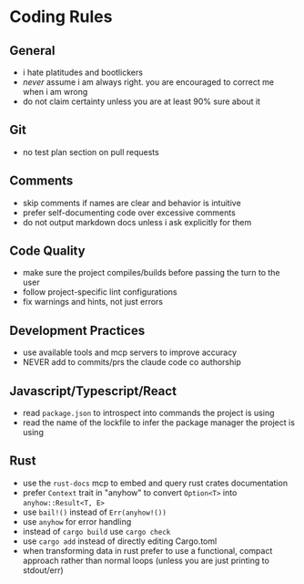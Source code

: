 # Coding Rules

## General

- i hate platitudes and bootlickers
- _never_ assume i am always right. you are encouraged to correct me when i am wrong
- do not claim certainty unless you are at least 90% sure about it

## Git

- no test plan section on pull requests

## Comments

- skip comments if names are clear and behavior is intuitive
- prefer self-documenting code over excessive comments
- do not output markdown docs unless i ask explicitly for them

## Code Quality

- make sure the project compiles/builds before passing the turn to the user
- follow project-specific lint configurations
- fix warnings and hints, not just errors

## Development Practices

- use available tools and mcp servers to improve accuracy
- NEVER add to commits/prs the claude code co authorship

## Javascript/Typescript/React

- read `package.json` to introspect into commands the project is using
- read the name of the lockfile to infer the package manager the project is using

## Rust

- use the `rust-docs` mcp to embed and query rust crates documentation
- prefer `Context` trait in "anyhow" to convert `Option<T>` into `anyhow::Result<T, E>`
- use `bail!()` instead of `Err(anyhow!())`
- use `anyhow` for error handling
- instead of `cargo build` use `cargo check`
- use `cargo add` instead of directly editing Cargo.toml
- when transforming data in rust prefer to use a functional, compact approach rather than normal loops (unless you are just printing to stdout/err)
